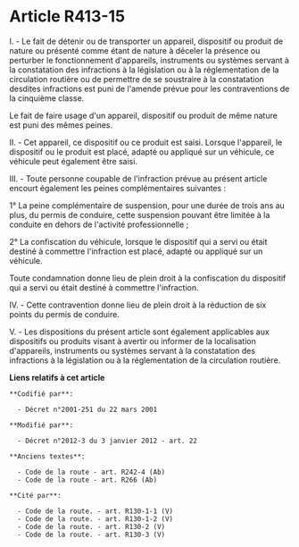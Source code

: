 # Article R413-15

I. - Le fait de détenir ou de transporter un appareil, dispositif ou produit de nature ou présenté comme étant de nature à
déceler la présence ou perturber le fonctionnement d'appareils, instruments ou systèmes servant à la constatation des
infractions à la législation ou à la réglementation de la circulation routière ou de permettre de se soustraire à la
constatation desdites infractions est puni de l'amende prévue pour les contraventions de la cinquième classe.

Le fait de faire usage d'un appareil, dispositif ou produit de même nature est puni des mêmes peines.

II. - Cet appareil, ce dispositif ou ce produit est saisi. Lorsque l'appareil, le dispositif ou le produit est placé, adapté
ou appliqué sur un véhicule, ce véhicule peut également être saisi.

III. - Toute personne coupable de l'infraction prévue au présent article encourt également les peines complémentaires
suivantes :

1° La peine complémentaire de suspension, pour une durée de trois ans au plus, du permis de conduire, cette suspension
pouvant être limitée à la conduite en dehors de l'activité professionnelle ;

2° La confiscation du véhicule, lorsque le dispositif qui a servi ou était destiné à commettre l'infraction est placé, adapté
ou appliqué sur un véhicule.

Toute condamnation donne lieu de plein droit à la confiscation du dispositif qui a servi ou était destiné à commettre
l'infraction.

IV. - Cette contravention donne lieu de plein droit à la réduction de six points du permis de conduire.

V. - Les dispositions du présent article sont également applicables aux dispositifs ou produits visant à avertir ou informer
de la localisation d'appareils, instruments ou systèmes servant à la constatation des infractions à la législation ou à la
réglementation de la circulation routière.

**Liens relatifs à cet article**

	**Codifié par**:

	  - Décret n°2001-251 du 22 mars 2001

	**Modifié par**:

	  - Décret n°2012-3 du 3 janvier 2012 - art. 22

	**Anciens textes**:

	  - Code de la route - art. R242-4 (Ab)
	  - Code de la route - art. R266 (Ab)

	**Cité par**:

	  - Code de la route. - art. R130-1-1 (V)
	  - Code de la route. - art. R130-1-2 (V)
	  - Code de la route. - art. R130-2 (V)
	  - Code de la route. - art. R130-3 (V)
